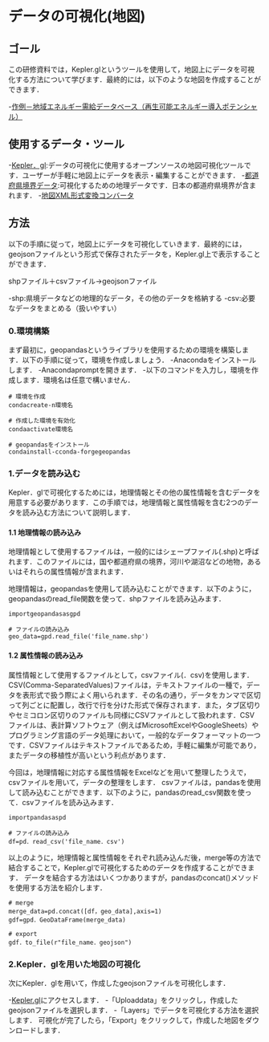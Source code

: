 # データの可視化(地図)

## ゴール
この研修資料では，Kepler.glというツールを使用して，地図上にデータを可視化する方法について学びます．最終的には，以下のような地図を作成することができます．

-[作例－地域エネルギー需給データベース（再生可能エネルギー導入ポテンシャル）](https://energy-sustainability.jp/maps/potential/)

## 使用するデータ・ツール
-[Kepler．gl](https://kepler．gl/):データの可視化に使用するオープンソースの地図可視化ツールです．ユーザーが手軽に地図上にデータを表示・編集することができます．
-[都道府県境界データ](https://hub.arcgis.com/datasets/d4e1992666d748a1a01fd1a34b20f88b_0/explore?location=34.332364%2C138.460294%2C6/05):可視化するための地理データです．日本の都道府県境界が含まれます．
-[地図XML形式変換コンバータ](https://www.digital.go.jp/news/4b7250a3-3fcf-4b83-8d52-4bb131e1ba9d/)

## 方法
以下の手順に従って，地図上にデータを可視化していきます．最終的には，geojsonファイルという形式で保存されたデータを，Kepler.gl上で表示することができます．

shpファイル＋csvファイル->geojsonファイル

-shp:県境データなどの地理的なデータ，その他のデータを格納する
-csv:必要なデータをまとめる（扱いやすい）

### 0.環境構築
まず最初に，geopandasというライブラリを使用するための環境を構築します．以下の手順に従って，環境を作成しましょう．
-Anacondaをインストールします．
-Anacondapromptを開きます．
-以下のコマンドを入力し，環境を作成します．環境名は任意で構いません．

```
# 環境を作成
condacreate-n環境名

# 作成した環境を有効化
condaactivate環境名

# geopandasをインストール
condainstall-cconda-forgegeopandas
```

### 1.データを読み込む
Kepler．glで可視化するためには，地理情報とその他の属性情報を含むデータを用意する必要があります．この手順では，地理情報と属性情報を含む2つのデータを読み込む方法について説明します．

#### 1.1 地理情報の読み込み
地理情報として使用するファイルは，一般的にはシェープファイル(.shp)と呼ばれます．このファイルには，国や都道府県の境界，河川や湖沼などの地物，あるいはそれらの属性情報が含まれます．

地理情報は，geopandasを使用して読み込むことができます．以下のように，geopandasのread_file関数を使って．shpファイルを読み込みます．


```
importgeopandasasgpd

# ファイルの読み込み
geo_data=gpd.read_file('file_name.shp')
```

#### 1.2 属性情報の読み込み
属性情報として使用するファイルとして，csvファイル(．csv)を使用します．CSV(Comma-SeparatedValues)ファイルは，テキストファイルの一種で，データを表形式で扱う際によく用いられます．その名の通り，データをカンマで区切って列ごとに配置し，改行で行を分けた形式で保存されます．また，タブ区切りやセミコロン区切りのファイルも同様にCSVファイルとして扱われます．CSVファイルは、表計算ソフトウェア（例えばMicrosoftExcelやGoogleSheets）やプログラミング言語のデータ処理において，一般的なデータフォーマットの一つです．CSVファイルはテキストファイルであるため，手軽に編集が可能であり，またデータの移植性が高いという利点があります．

今回は，地理情報に対応する属性情報をExcelなどを用いて整理したうえで，csvファイルを用いて，データの整理をします．
csvファイルは，pandasを使用して読み込むことができます．以下のように，pandasのread_csv関数を使って．csvファイルを読み込みます．


```
importpandasaspd

# ファイルの読み込み
df=pd．read_csv('file_name．csv')
```
以上のように，地理情報と属性情報をそれぞれ読み込んだ後，merge等の方法で結合することで，Kepler.glで可視化するためのデータを作成することができます．
データを結合する方法はいくつかありますが，pandasのconcat()メソッドを使用する方法を紹介します．

```
# merge
merge_data=pd.concat([df，geo_data],axis=1)
gdf=gpd．GeoDataFrame(merge_data)

# export
gdf．to_file(r"file_name．geojson")
```


### 2.Kepler．glを用いた地図の可視化
次にKepler．glを用いて，作成したgeojsonファイルを可視化します．

-[Kepler.gl](https://kepler.gl/demo)にアクセスします．
-「Uploaddata」をクリックし，作成したgeojsonファイルを選択します．
-「Layers」でデータを可視化する方法を選択します．
可視化が完了したら，「Export」をクリックして，作成した地図をダウンロードします．
